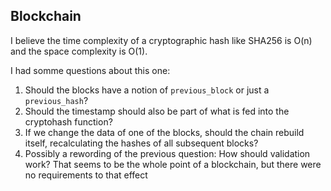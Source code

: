 ## Blockchain

I believe the time complexity of a cryptographic hash like SHA256 is O(n) and the space complexity is O(1).

I had somme questions about this one:
1. Should the blocks have a notion of `previous_block` or just a `previous_hash`?
1. Should the timestamp should also be part of what is fed into the cryptohash function?
1. If we change the data of one of the blocks, should the chain rebuild itself, recalculating the hashes of all subsequent blocks?
1. Possibly a rewording of the previous question: How should validation work? That seems to be the whole point of a blockchain, but there were no requirements to that effect

